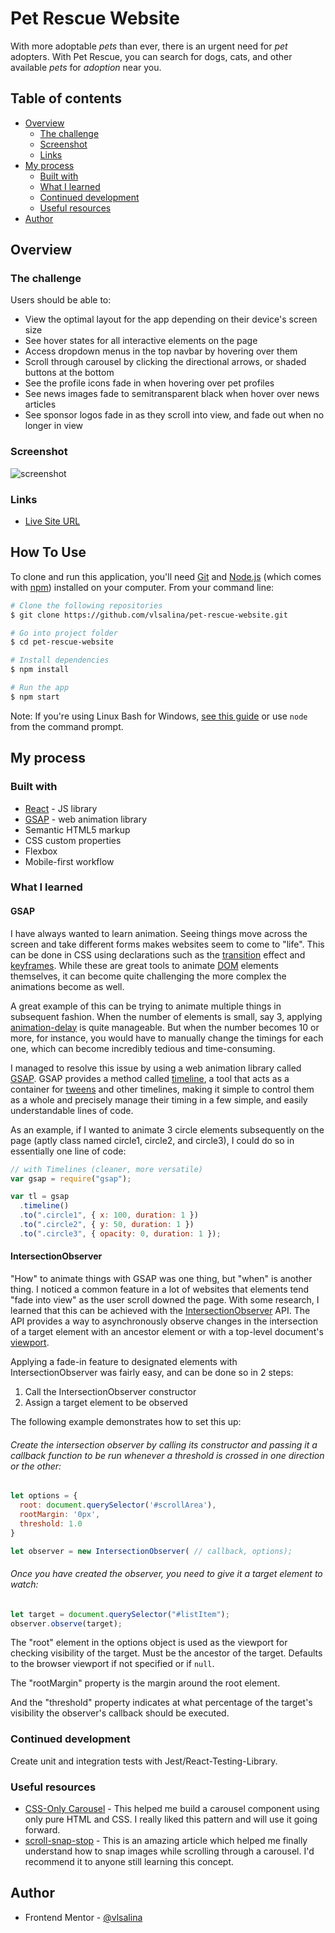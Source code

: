 # Pet Rescue Website

With more adoptable _pets_ than ever, there is an urgent need for _pet_ adopters. With Pet Rescue, you can search for dogs, cats, and other available _pets_ for _adoption_ near you.

## Table of contents

- [Overview](#overview)
  - [The challenge](#the-challenge)
  - [Screenshot](#screenshot)
  - [Links](#links)
- [My process](#my-process)
  - [Built with](#built-with)
  - [What I learned](#what-i-learned)
  - [Continued development](#continued-development)
  - [Useful resources](#useful-resources)
- [Author](#author)

## Overview

### The challenge

Users should be able to:

- View the optimal layout for the app depending on their device's screen size
- See hover states for all interactive elements on the page
- Access dropdown menus in the top navbar by hovering over them
- Scroll through carousel by clicking the directional arrows, or shaded buttons at the bottom
- See the profile icons fade in when hovering over pet profiles
- See news images fade to semitransparent black when hover over news articles
- See sponsor logos fade in as they scroll into view, and fade out when no longer in view

### Screenshot

![screenshot](https://res.cloudinary.com/do6crtyly/image/upload/v1645180978/pet%20rescue/demo1_disn6q.png)

### Links

- [Live Site URL](https://pet-rescue-site.netlify.app/)

## How To Use

To clone and run this application, you'll need [Git](https://git-scm.com) and [Node.js](https://nodejs.org/en/download/) (which comes with [npm](http://npmjs.com)) installed on your computer. From your command line:

```bash
# Clone the following repositories
$ git clone https://github.com/vlsalina/pet-rescue-website.git

# Go into project folder
$ cd pet-rescue-website

# Install dependencies
$ npm install

# Run the app
$ npm start
```

Note: If you're using Linux Bash for Windows, [see this guide](https://www.howtogeek.com/261575/how-to-run-graphical-linux-desktop-applications-from-windows-10s-bash-shell/) or use `node` from the command prompt.

## My process

### Built with

- [React](https://reactjs.org/) - JS library
- [GSAP](https://greensock.com/) - web animation library
- Semantic HTML5 markup
- CSS custom properties
- Flexbox
- Mobile-first workflow

### What I learned

#### GSAP

I have always wanted to learn animation. Seeing things move across the screen and take different forms makes websites seem to come to "life". This can be done in CSS using declarations such as the [transition](https://developer.mozilla.org/en-US/docs/Web/CSS/CSS_Transitions/Using_CSS_transitions) effect and [keyframes](https://developer.mozilla.org/en-US/docs/Web/CSS/@keyframes). While these are great tools to animate [DOM](https://developer.mozilla.org/en-US/docs/Web/API/Document_Object_Model) elements themselves, it can become quite challenging the more complex the animations become as well.

A great example of this can be trying to animate multiple things in subsequent fashion. When the number of elements is small, say 3, applying [animation-delay](https://developer.mozilla.org/en-US/docs/Web/CSS/animation-delay) is quite manageable. But when the number becomes 10 or more, for instance, you would have to manually change the timings for each one, which can become incredibly tedious and time-consuming.

I managed to resolve this issue by using a web animation library called [GSAP](https://greensock.com/). GSAP provides a method called [timeline](https://greensock.com/docs/v3/GSAP/Timeline), a tool that acts as a container for [tweens](https://greensock.com/docs/v3/GSAP/Tween) and other timelines, making it simple to control them as a whole and precisely manage their timing in a few simple, and easily understandable lines of code.

As an example, if I wanted to animate 3 circle elements subsequently on the page (aptly class named circle1, circle2, and circle3), I could do so in essentially one line of code:

```javascript
// with Timelines (cleaner, more versatile)
var gsap = require("gsap");

var tl = gsap
  .timeline()
  .to(".circle1", { x: 100, duration: 1 })
  .to(".circle2", { y: 50, duration: 1 })
  .to(".circle3", { opacity: 0, duration: 1 });
```

#### IntersectionObserver

"How" to animate things with GSAP was one thing, but "when" is another thing. I noticed a common feature in a lot of websites that elements tend "fade into view" as the user scroll downed the page. With some research, I learned that this can be achieved with the [IntersectionObserver](https://developer.mozilla.org/en-US/docs/Web/API/Intersection_Observer_API) API. The API provides a way to asynchronously observe changes in the intersection of a target element with an ancestor element or with a top-level document's [viewport](https://developer.mozilla.org/en-US/docs/Glossary/Viewport).

Applying a fade-in feature to designated elements with IntersectionObserver was fairly easy, and can be done so in 2 steps:

1. Call the IntersectionObserver constructor
2. Assign a target element to be observed

The following example demonstrates how to set this up:

###### Create the intersection observer by calling its constructor and passing it a callback function to be run whenever a threshold is crossed in one direction or the other:

```javascript
let options = {
  root: document.querySelector('#scrollArea'),
  rootMargin: '0px',
  threshold: 1.0
}

let observer = new IntersectionObserver( // callback, options);
```

###### Once you have created the observer, you need to give it a target element to watch:

```javascript
let target = document.querySelector("#listItem");
observer.observe(target);
```

The "root" element in the options object is used as the viewport for checking visibility of the target. Must be the ancestor of the target. Defaults to the browser viewport if not specified or if `null`.

The "rootMargin" property is the margin around the root element.

And the "threshold" property indicates at what percentage of the target's visibility the observer's callback should be executed.

### Continued development

Create unit and integration tests with Jest/React-Testing-Library.

### Useful resources

- [CSS-Only Carousel](https://css-tricks.com/css-only-carousel/) - This helped me build a carousel component using only pure HTML and CSS. I really liked this pattern and will use it going forward.
- [scroll-snap-stop](https://css-tricks.com/almanac/properties/s/scroll-snap-stop/) - This is an amazing article which helped me finally understand how to snap images while scrolling through a carousel. I'd recommend it to anyone still learning this concept.

## Author

- Frontend Mentor - [@vlsalina](https://www.frontendmentor.io/profile/vlsalina)
